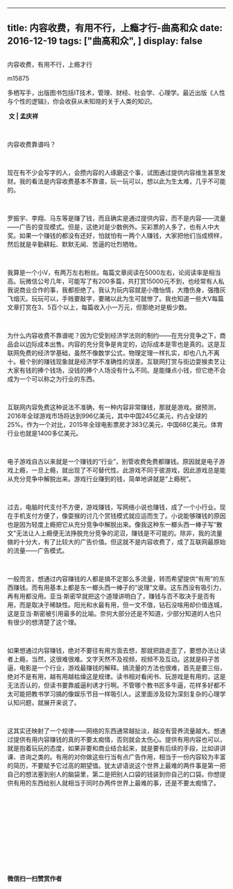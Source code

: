 
---
title:   内容收费，有用不行，上瘾才行-曲高和众
date: 2016-12-19
tags: ["曲高和众", ]
display: false
---


## 



内容收费，有用不行，上瘾才行




m15875




多栖写手，出版图书包括IT技术，管理、财经、社会学、心理学。最近出版《人性与个性的逻辑》，你会收获从未知晓的关于人类的知识。


**&nbsp;文 | 孟庆祥**

&nbsp;

内容收费靠谱吗？

&nbsp;

现在有不少会写字的人，会攒内容的人琢磨这个事，试图通过提供内容维生甚至发财。我的看法是内容收费基本不靠谱，玩一玩可以，想以此为生太难，几乎不可能的。

&nbsp;

罗振宇、李翔、马东等是赚了钱，而且确实是通过提供内容，而不是内容——流量——广告的变现模式。但是，这绝对是少数例外。买彩票的人多了，也有人中大奖。如果一个赚钱的都没有还好，怕就怕有一两个人赚钱，大家把他们当成榜样，然后就是辛勤耕耘、默默无闻、苦逼的壮烈牺牲。

&nbsp;

我算是一个小V，有两万左右粉丝。每篇文章阅读在5000左右，论阅读率是相当高。玩微信公号几年，可能写了有200多篇，共打赏15000元不到，也经常有人私我说商业合作的事，我都拒绝了。我认为玩内容就是小撸怡情，大撸伤身，强撸灰飞烟灭。玩玩可以，手贱要敲字，要赌以此为生可就惨了。我也知道一些大V每篇文章打赏在3、5百个以上，每篇收入小一万元，但那绝对是极少数。

&nbsp;

为什么内容收费不靠谱呢？因为它受到经济学法则的制约——在充分竞争之下，商品会以边际成本出售。内容的充分竞争是肯定的，边际成本是零也是真的。这是互联网免费的经济学基础，虽然不像数学公式，物理定理一样扎实，却也八九不离十。极个别的赚钱现象就是经济学不准确性的误差。互联网打赏与街边耍猴卖艺让大家有钱的捧个钱场，没钱的捧个人场没有什么不同。是能赚点小钱，但它绝不会成为一个可以称之为行业的东西。

&nbsp;

互联网内容免费这种说法不准确，有一种内容非常赚钱，那就是游戏。据预测，2016年全球游戏市场将达到996亿美元，其中中国245亿美元，约占全球的25%。作为一个对比，2015年全球电影票房才383亿美元，中国68亿美元。体育行业也就是1400多亿美元。

&nbsp;

电子游戏自古以来就是一个赚钱的“行业”，别管收费免费都赚钱。原因就是电子游戏上瘾，一旦上瘾，就出现了不可替代性。此游戏不同于彼游戏，因此游戏总是能从充分竞争中解脱出来。游戏行业赚到的钱，简单地讲就是“上瘾税”。

&nbsp;

过去，电脑时代支付不方便，游戏赚钱，写网络小说也赚钱，成了一个小行业。现在手机支付方便了，像耍猴的讨几个赏钱模式就应运而生了。小说能够赚钱的原因也是因为轻度上瘾把它从充分竞争中解脱出来。像我这种东一榔头西一棒子写“散文”无法让人上瘾便无法挣脱充分竞争的泥沼，赚钱是不可能的。除非，我的流量做的十分大，有了比较大的广告价值。但这就不是内容收费了，成了互联网最原始的流量——广告模式。

&nbsp;

一般而言，想通过内容赚钱的人都是搞不定那么多流量，转而希望提供“有用”的东西赚钱。而有用基本上都是东一榔头西一棒子的“说理”文章。这东西没有吸引力，再有用都没用。亚当·斯密早就把这个道理讲明白了，赚钱与否不取决于是否有用，而是取决于稀缺性。阳光和水最有用，但一文不值，钻石没啥用却价值连城，这是亚当·斯密被引用最多的比喻。奈何大部分还是不知道，少部分知道的人也只有很少的想清楚了这个理。

&nbsp;

如果想通过内容赚钱，绝对不要往有用方面去想，那就把路走歪了，要想办法让读者上瘾，当然，这很难很难。文字天然不及视频，视频不及互动。这就是码子苦逼，电影是一个行业，游戏最赚钱的解释。搞流量的方法也很难，首先是要三俗，绝对不是有用，越有用越枯燥这是规律。读书相对看闲书、玩游戏是有用的，这是无法否认的，但读书要靠威逼利诱才行啊。不管哪个教书匠多牛逼，花样多好都不太可能把教书学习搞的像娱乐节目一样吸引人。这里面涉及较为深刻复杂的心理学认知问题，就展开来说了。

&nbsp;

这其实还映射了一个规律——网络的东西通常越扯淡，越没有营养流量越大。想通过提供有用内容赚钱的真的不要太痴情，否则就会太伤心。提供有用内容也可以，就是抱着玩玩的态度，如果非要和商业结合起来，就是要有后续的手段，比如讲讲课、咨询之类的。有用的对你做这些行当有点广告作用，相当于一份内容较为丰富的简历，不要赋予它过高的期望值。犹太谚语说这个世界上最难的两件事是第一把自己的想法塞到别人的脑袋里，第二是把别人口袋的钱装到你自己的口袋。你想提供有用的东西给别人就相当于同时办两件世界上最难的事，还是不要太痴情了。

&nbsp;

&nbsp;

&nbsp;

&nbsp;

&nbsp;

&nbsp;




**微信扫一扫赞赏作者**













